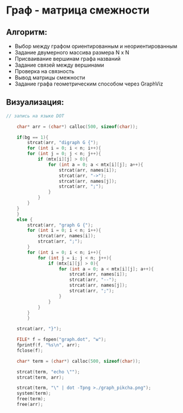 # Граф - матрица смежности

## Алгоритм:

- Выбор между графом ориентированным и неориентированным
- Задание двумерного массива размера N x N
- Присваивание вершинам графа названий
- Задание связей между вершинами
- Проверка на связность
- Вывод матрицы смежности
- Задание графа геометрическим способом через GraphViz

## Визуализация:
``` C
// запись на языке DOT

	char* arr = (char*) calloc(500, sizeof(char));

	if(bg == 1){
		strcat(arr, "digraph G {");
		for (int i = 0; i < n; i++){
		for (int j = 0; j < n; j++){
			if (mtx[i][j] > 0){
				for (int a = 0; a < mtx[i][j]; a++){
					strcat(arr, names[i]);
					strcat(arr, "->");
					strcat(arr, names[j]);
					strcat(arr, ";");
				}
			}
		}
	}
	}
	else {
		strcat(arr, "graph G {");
		for (int i = 0; i < n; i++){
			strcat(arr, names[i]);
			strcat(arr, ";");
		}
		for (int i = 0; i < n; i++){
			for (int j = i; j < n; j++){
				if (mtx[i][j] > 0){
					for (int a = 0; a < mtx[i][j]; a++){
						strcat(arr, names[i]);
						strcat(arr, "--");
						strcat(arr, names[j]);
						strcat(arr, ";");
					}
				}
			}
		}
		}

	strcat(arr, "}");

	FILE* f = fopen("graph.dot", "w");
	fprintf(f, "%s\n", arr);
	fclose(f);

	char* term = (char*) calloc(500, sizeof(char));

	strcat(term, "echo \"");
	strcat(term, arr);

	strcat(term, "\" | dot -Tpng >./graph_pikcha.png");
	system(term);
	free(term);
	free(arr);

```